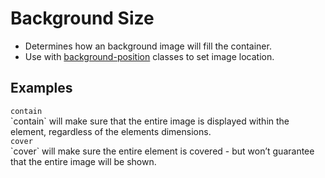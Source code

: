 # Background Size

- Determines how an background image will fill the container.
- Use with [background-position](#background-position) classes to set image location.

## Examples

<div class="pa3 ba b-gray-300 mb4">
    <div class="row">
        <div class="col s:w-1/2 mb3 s:mb0">
            <div class="h4 contain ba b-gray" style="background-image:url(https://placebear.com/420/320?image=2);background-repeat:no-repeat"></div>
            <code class="mt1 clipboard">contain</code>
            <div class-"tp-body-2">`contain` will make sure that the entire image is displayed within the element, regardless of the elements dimensions.</div>
        </div>
        <div class="col s:w-1/2">
            <div class="h4 cover ba b-gray" style="background-image:url(https://placebear.com/420/320?image=2);background-repeat:no-repeat"></div>
            <code class="mt1 clipboard">cover</code>
            <div class-"tp-body-2">`cover` will make sure the entire element is covered - but won’t guarantee that the entire image will be shown.</div>
        </div>
    </div>
</div>